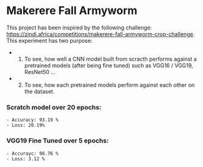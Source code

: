 # Makerere Fall Armyworm
This project has been inspired by the following challenge: https://zindi.africa/competitions/makerere-fall-armyworm-crop-challenge. This experiment has two purpose:

  - 1) To see, how well a CNN model built from scracth performs against a pretrained models (after being fine tuned) such as VGG16 / VGG19, ResNet50 ...
  - 2) To see, how each pretrained models perform against each other on the dataset.
  

### Scratch model over 20 epochs:
    - Accuracy: 93.19 %
    - Loss: 20.19%

### VGG19 Fine Tuned over 5 epochs:
    - Accurayc: 98.76 %
    - Loss: 3.12 %



